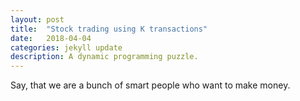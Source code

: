 ```yaml
---
layout: post
title:  "Stock trading using K transactions"
date:   2018-04-04
categories: jekyll update
description: A dynamic programming puzzle.
---
```

Say, that we are a bunch of smart people who want to make money.